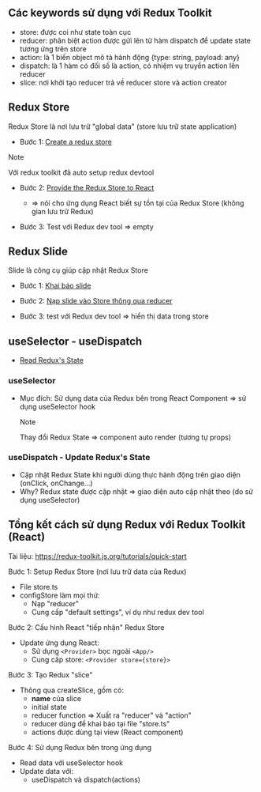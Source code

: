 ## Các keywords sử dụng với Redux Toolkit

- store: được coi như state toàn cục
- reducer: phân biệt action được gửi lên từ hàm dispatch để update state tương ứng trên store
- action: là 1 biến object mô tả hành động {type: string, payload: any}
- dispatch: là 1 hàm có đối số là action, có nhiệm vụ truyền action lên reducer
- slice: nơi khởi tạo reducer trả về reducer store và action creator

## Redux Store

Redux Store là nơi lưu trữ "global data" (store lưu trữ state application)

- Bước 1: [Create a redux store](https://redux-toolkit.js.org/tutorials/quick-start#create-a-redux-store)

> [!NOTE]
> Với redux toolkit đã auto setup redux devtool

- Bước 2: [Provide the Redux Store to React](https://redux-toolkit.js.org/tutorials/quick-start#provide-the-redux-store-to-react)

  - => nói cho ứng dụng React biết sự tồn tại của Redux Store (không gian lưu trữ Redux)

- Bước 3: Test với Redux dev tool => empty

## Redux Slide

Slide là công cụ giúp cập nhật Redux Store

- Bước 1: [Khai báo slide](https://redux-toolkit.js.org/tutorials/quick-start#create-a-redux-state-slice)

- Bước 2: [Nạp slide vào Store thông qua reducer](https://redux-toolkit.js.org/tutorials/quick-start#add-slice-reducers-to-the-store)

- Bước 3: test với Redux dev tool => hiển thị data trong store

## useSelector - useDispatch

- [Read Redux's State](https://redux-toolkit.js.org/tutorials/quick-start#use-redux-state-and-actions-in-react-components)

### useSelector

- Mục đích: Sử dụng data của Redux bên trong React Component
  => sử dụng useSelector hook
  > [!NOTE]
  > Thay đổi Redux State => component auto render (tương tự props)

### useDispatch - Update Redux's State

- Cập nhật Redux State khi người dùng thực hành động trên giao diện (onClick, onChange...)
- Why? Redux state được cập nhật => giao diện auto cập nhật theo (do sử dụng useSelector)

## Tổng kết cách sử dụng Redux với Redux Toolkit (React)

Tài liệu: https://redux-toolkit.js.org/tutorials/quick-start

Bước 1: Setup Redux Store (nơi lưu trữ data của Redux)

- File store.ts
- configStore làm mọi thứ:
  - Nạp "reducer"
  - Cung cấp "default settings", ví dụ như redux dev tool

Bước 2: Cấu hình React "tiếp nhận" Redux Store

- Update ứng dụng React:
  - Sử dụng `<Provider>` bọc ngoài `<App/>`
  - Cung cấp store: `<Provider store={store}>`

Bước 3: Tạo Redux "slice"

- Thông qua createSlice, gồm có:
  - **name** của slice
  - initial state
  - reducer function => Xuất ra "reducer" và "action"
  - reducer dùng để khai báo tại file "store.ts"
  - actions được dùng tại view (React component)

Bước 4: Sử dụng Redux bên trong ứng dụng

- Read data với useSelector hook
- Update data với:
  - useDispatch và dispatch(actions)

